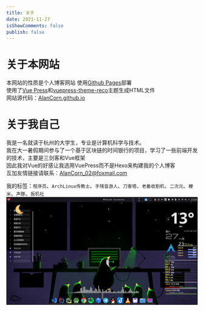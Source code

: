 ```yaml
---
title: 关于
date: 2021-11-27
isShowComments: false
publish: false
---
```

# 关于本网站
本网站的性质是个人博客网站
使用[Github Pages](https://docs.github.com/en/pages/getting-started-with-github-pages/about-github-pages)部署  
使用了[Vue Press](https://vuepress.vuejs.org/zh/)和[vuepress-theme-reco](https://vuepress-theme-reco.recoluan.com/)主题生成HTML文件  
网站源代码：[AlanCorn.github.io](https://github.com/AlanCorn/AlanCorn.github.io)
# 关于我自己
我是一名就读于杭州的大学生，专业是计算机科学与技术。  
我在大一暑假期间参与了一个基于区块链的时间银行的项目，学习了一些前端开发的技术，主要是三剑客和Vue框架  
因此我对Vue的好感让我选用VuePress而不是Hexo来构建我的个人博客  
互加友情链接请联系：AlanCorn_02@foxmail.com  

我的标签：`程序员`、`ArchLinux传教士`、`手残音游人`、`刀客塔`、`老番收割机`、`二次元`、`粳米`、`声豚`、`扳机社`
![](./image/About.md/2021-11-27-23-03-21.png)
